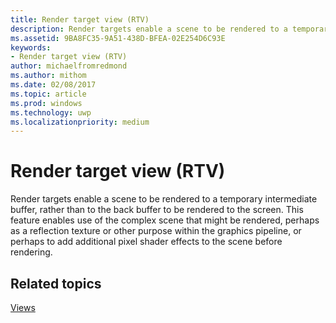 ```yaml
---
title: Render target view (RTV)
description: Render targets enable a scene to be rendered to a temporary intermediate buffer, rather than to the back buffer to be rendered to the screen.
ms.assetid: 9BA8FC35-9A51-438D-BFEA-02E254D6C93E
keywords:
- Render target view (RTV)
author: michaelfromredmond
ms.author: mithom
ms.date: 02/08/2017
ms.topic: article
ms.prod: windows
ms.technology: uwp
ms.localizationpriority: medium
---
```


# Render target view (RTV)


Render targets enable a scene to be rendered to a temporary intermediate buffer, rather than to the back buffer to be rendered to the screen. This feature enables use of the complex scene that might be rendered, perhaps as a reflection texture or other purpose within the graphics pipeline, or perhaps to add additional pixel shader effects to the scene before rendering.

## <span id="related-topics"></span>Related topics


[Views](views.md)

 

 




